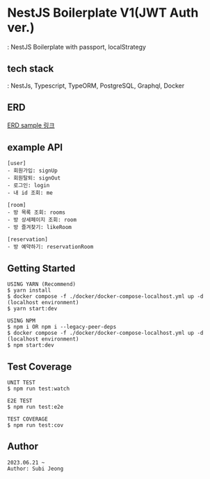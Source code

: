 # NestJS Boilerplate V1(JWT Auth ver.)
: NestJS Boilerplate with passport, localStrategy

## tech stack
: NestJs, Typescript, TypeORM, PostgreSQL, Graphql, Docker


## ERD
[ERD sample 링크](https://files.slack.com/files-pri/T04JRJSDWKU-F05TW2FL8BY/_______________________________2023-09-27_________________11.51.29.png)

## example API
```
[user]
- 회원가입: signUp 
- 회원탈퇴: signOut 
- 로그인: login 
- 내 id 조회: me

[room]
- 방 목록 조회: rooms 
- 방 상세페이지 조회: room 
- 방 즐겨찾기: likeRoom

[reservation]
- 방 예약하기: reservationRoom
```

## Getting Started

```
USING YARN (Recommend)
$ yarn install
$ docker compose -f ./docker/docker-compose-localhost.yml up -d (localhost environment)
$ yarn start:dev

USING NPM
$ npm i OR npm i --legacy-peer-deps
$ docker compose -f ./docker/docker-compose-localhost.yml up -d (localhost environment)
$ npm start:dev
```

## Test Coverage 

```
UNIT TEST
$ npm run test:watch

E2E TEST
$ npm run test:e2e

TEST COVERAGE
$ npm run test:cov
```

## Author

```
2023.06.21 ~
Author: Subi Jeong
```

